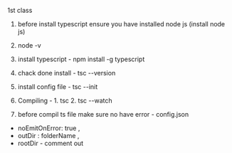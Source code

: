 1st class

<!-- installation   -->

1. before install typescript ensure you have installed node js (install node js)

2. node -v

3. install typescript - npm install -g typescript

4. chack done install - tsc --version

5. install config file - tsc --init

6. Compiling - 1. tsc 2. tsc --watch

7. before compil ts file make sure no have error - config.json

- noEmitOnError: true ,
- outDir : folderName ,
- rootDir - comment out
